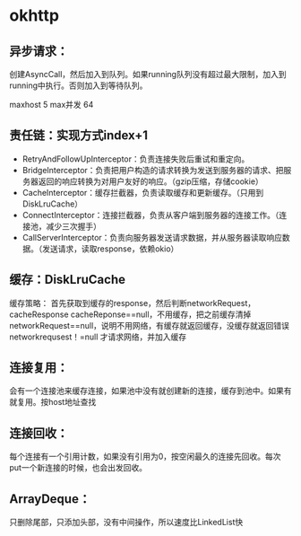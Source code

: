 # okhttp
## 异步请求：
创建AsyncCall，然后加入到队列。如果running队列没有超过最大限制，加入到running中执行。否则加入到等待队列。

maxhost 5
max并发 64

## 责任链：实现方式index+1
* RetryAndFollowUpInterceptor：负责连接失败后重试和重定向。
* BridgeInterceptor：负责把用户构造的请求转换为发送到服务器的请求、把服务器返回的响应转换为对用户友好的响应。（gzip压缩，存储cookie）
* CacheInterceptor：缓存拦截器，负责读取缓存和更新缓存。（只用到DiskLruCache）
* ConnectInterceptor：连接拦截器，负责从客户端到服务器的连接工作。（连接池，减少三次握手）
* CallServerInterceptor：负责向服务器发送请求数据，并从服务器读取响应数据。（发送请求，读取response，依赖okio）

## 缓存：DiskLruCache
缓存策略：
首先获取到缓存的response，然后判断networkRequest，cacheResponse
cacheReponse==null，不用缓存，把之前缓存清掉
networkRequest==null，说明不用网络，有缓存就返回缓存，没缓存就返回错误
networkrequsest！=null 才请求网络，并加入缓存

## 连接复用：
会有一个连接池来缓存连接，如果池中没有就创建新的连接，缓存到池中。如果有就复用。按host地址查找

## 连接回收：
每个连接有一个引用计数，如果没有引用为0，按空闲最久的连接先回收。每次put一个新连接的时候，也会出发回收。

## ArrayDeque：
只删除尾部，只添加头部，没有中间操作，所以速度比LinkedList快



